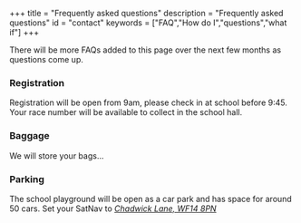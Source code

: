 +++
title = "Frequently asked questions"
description = "Frequently asked questions"
id = "contact"
keywords = ["FAQ","How do I","questions","what if"]
+++

There will be more FAQs added to this page over the next few months as questions come up.

### Registration
Registration will be open from 9am, please check in at school before 9:45. Your race number will be available to collect in the school hall.

### Baggage
We will store your bags...

### Parking

The school playground will be open as a car park and has space for around 50 cars. Set your SatNav to _[Chadwick Lane, WF14 8PN](https://www.google.co.uk/maps/place/Chadwick+Ln,+North+St,+Mirfield+WF14+8PN/@53.6718663,-1.700674,18z/data=!3m1!4b1!4m5!3m4!1s0x487bdf02b97da1ed:0xf78b15dc4d99617d!8m2!3d53.6718647!4d-1.699577)_
